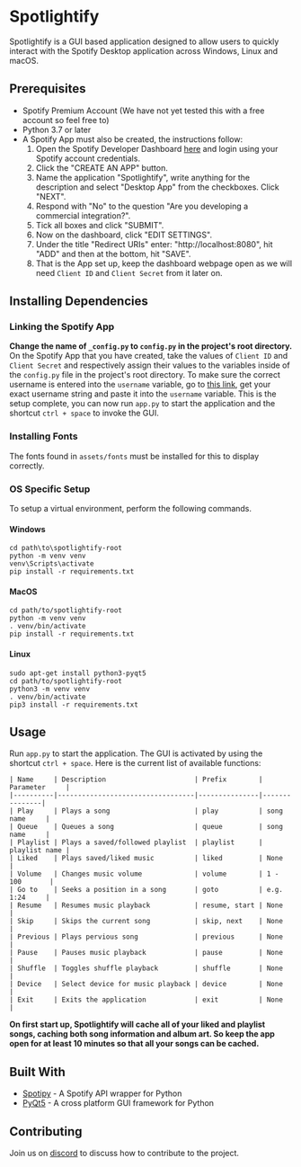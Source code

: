 # Spotlightify
Spotlightify is a GUI based application designed to allow users to quickly interact with the Spotify Desktop application across Windows, Linux and macOS.

## Prerequisites
- Spotify Premium Account (We have not yet tested this with a free account so feel free to)
- Python 3.7 or later
- A Spotify App must also be created, the instructions follow:
    1. Open the Spotify Developer Dashboard <a href="https://developer.spotify.com/dashboard/login" target="_blank">here</a> and login using your Spotify account credentials.
    2. Click the "CREATE AN APP" button.
    3. Name the application "Spotlightify", write anything for the description and select "Desktop App" from the checkboxes. Click "NEXT".
    4. Respond with "No" to the question "Are you developing a commercial integration?".
    5. Tick all boxes and click "SUBMIT".
    6. Now on the dashboard, click "EDIT SETTINGS".
    7. Under the title "Redirect URIs" enter: "http://localhost:8080", hit "ADD" and then at the bottom, hit "SAVE".
    8. That is the App set up, keep the dashboard webpage open as we will need `Client ID` and `Client Secret` from it later on.

## Installing Dependencies

### Linking the Spotify App
**Change the name of `_config.py` to `config.py` in the project's root directory.** On the Spotify App that you have created, take the values of `Client ID` and `Client Secret` and respectively assign their values to the variables inside of the `config.py` file in the project's root directory. To make sure the correct username is entered into the `username` variable, go to <a href="https://www.spotify.com/us/account/overview/" target="_blank">this link</a>, get your exact username string and paste it into the `username` variable. This is the setup complete, you can now run `app.py` to start the application and the shortcut `ctrl + space` to invoke the GUI.

### Installing Fonts
The fonts found in `assets/fonts` must be installed for this to display correctly.

### OS Specific Setup
To setup a virtual environment, perform the following commands. 

#### Windows
```
cd path\to\spotlightify-root
python -m venv venv
venv\Scripts\activate
pip install -r requirements.txt
``` 

#### MacOS
```
cd path/to/spotlightify-root
python -m venv venv
. venv/bin/activate
pip install -r requirements.txt
```

#### Linux
```
sudo apt-get install python3-pyqt5
cd path/to/spotlightify-root
python3 -m venv venv
. venv/bin/activate
pip3 install -r requirements.txt
```


## Usage
Run `app.py` to start the application. The GUI is activated by using the shortcut `ctrl + space`. Here is the current list of available functions:
```
| Name     | Description                      | Prefix        | Parameter     |
|----------|----------------------------------|---------------|---------------|
| Play     | Plays a song                     | play          | song name     |
| Queue    | Queues a song                    | queue         | song name     |
| Playlist | Plays a saved/followed playlist  | playlist      | playlist name |
| Liked    | Plays saved/liked music          | liked         | None          |
| Volume   | Changes music volume             | volume        | 1 - 100       |
| Go to    | Seeks a position in a song       | goto          | e.g. 1:24     |
| Resume   | Resumes music playback           | resume, start | None          |
| Skip     | Skips the current song           | skip, next    | None          |
| Previous | Plays pervious song              | previous      | None          |
| Pause    | Pauses music playback            | pause         | None          |
| Shuffle  | Toggles shuffle playback         | shuffle       | None          |
| Device   | Select device for music playback | device        | None          |
| Exit     | Exits the application            | exit          | None          |
```
**On first start up, Spotlightify will cache all of your liked and playlist songs, caching both song information and album art. So keep the app open for at least 10 minutes so that all your songs can be cached.**


## Built With
- <a href="https://spotipy.readthedocs.io/en/2.12.0/" target="_blank">Spotipy</a> - A Spotify API wrapper for Python
- <a href="https://www.riverbankcomputing.com/software/pyqt/" target="_blank">PyQt5</a> - A cross platform GUI framework for Python

## Contributing
Join us on <a href="https://discord.com/invite/Xf2dVkJ" target="_blank">discord</a> to discuss how to contribute to the project.
